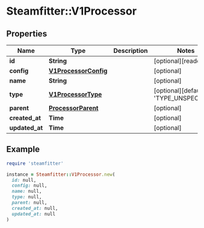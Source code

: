 # Steamfitter::V1Processor

## Properties

| Name | Type | Description | Notes |
| ---- | ---- | ----------- | ----- |
| **id** | **String** |  | [optional][readonly] |
| **config** | [**V1ProcessorConfig**](V1ProcessorConfig.md) |  | [optional] |
| **name** | **String** |  | [optional] |
| **type** | [**V1ProcessorType**](V1ProcessorType.md) |  | [optional][default to &#39;TYPE_UNSPECIFIED&#39;] |
| **parent** | [**ProcessorParent**](ProcessorParent.md) |  | [optional] |
| **created_at** | **Time** |  | [optional] |
| **updated_at** | **Time** |  | [optional] |

## Example

```ruby
require 'steamfitter'

instance = Steamfitter::V1Processor.new(
  id: null,
  config: null,
  name: null,
  type: null,
  parent: null,
  created_at: null,
  updated_at: null
)
```

